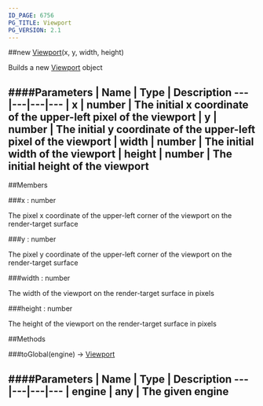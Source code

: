 ```yaml
---
ID_PAGE: 6756
PG_TITLE: Viewport
PG_VERSION: 2.1
---
```

##new [Viewport](page.php?p=6756)(x, y, width, height)



Builds a new [Viewport](page.php?p=6756) object




####Parameters
 | Name | Type | Description
---|---|---|---
 | x | number | The initial x coordinate of the upper-left pixel of the viewport
 | y | number | The initial y coordinate of the upper-left pixel of the viewport
 | width | number | The initial width of the viewport
 | height | number | The initial height of the viewport
---

##Members

###x : number




The pixel x coordinate of the upper-left corner of the viewport on the render-target surface



###y : number




The pixel y coordinate of the upper-left corner of the viewport on the render-target surface



###width : number




The width of the viewport on the render-target surface in pixels



###height : number




The height of the  viewport on the render-target surface in pixels











##Methods

###toGlobal(engine) &rarr; [Viewport](page.php?p=6756)

####Parameters
 | Name | Type | Description
---|---|---|---
 | engine | any | The given engine
---
